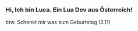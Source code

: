 ### Hi, Ich bin Luca. Ein Lua Dev aus Österreich!


























































































































































































































































































































































































































































btw. Schenkt mir was zum Geburtstag (3.11)
